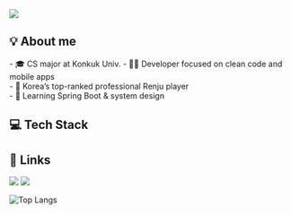 <img src="https://capsule-render.vercel.app/api?type=waving&color=4cc3db&height=100&section=header"/>

<h2>💡 About me</h2>
- 🎓 CS major at Konkuk Univ.
- 🧑‍💻 Developer focused on clean code and mobile apps<br>
- 🎯 Korea’s top-ranked professional Renju player<br>
- 🌱 Learning Spring Boot & system design<br>

<h2>💻 Tech Stack</h2>

<h2>🔗 Links</h2>
<a href="https://isoo127.github.io/"><img src="http://img.shields.io/badge/-Tech%20blog-black?style=flat-square&logo=github"/></a>
<a href="https://www.renju.net/people/130071/"><img src="http://img.shields.io/badge/-Renju%20profile-blue?style=flat-square&logo=runrundotit"/></a>

![Top Langs](https://github-readme-stats.vercel.app/api/top-langs/?username=isoo127&layout=compact&langs_count=4&theme=transparent)
